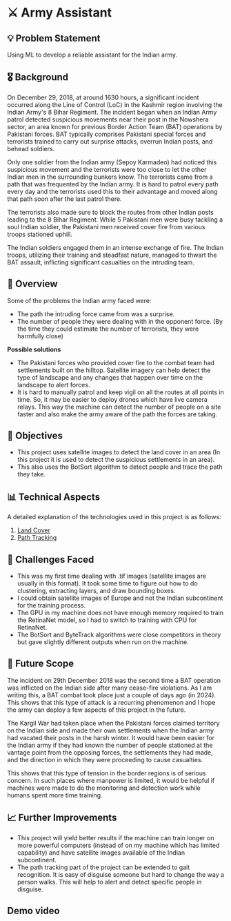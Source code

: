 # ⚔️ Army Assistant

## 💡 Problem Statement

Using ML to develop a reliable assistant for the Indian army.

## 🎖 Background

On December 29, 2018, at around 1630 hours, a significant incident occurred along the Line of Control (LoC) in the Kashmir region involving the Indian Army's 8 Bihar Regiment. The incident began when an Indian Army patrol detected suspicious movements near their post in the Nowshera sector, an area known for previous Border Action Team (BAT) operations by Pakistani forces. BAT typically comprises Pakistani special forces and terrorists trained to carry out surprise attacks, overrun Indian posts, and behead soldiers. 

Only one soldier from the Indian army (Sepoy Karmadeo) had noticed this suspicious movement and the terrorists were too close to let the other Indian men in the surrounding bunkers know. The terrorists came from a path that was frequented by the Indian army. It is hard to patrol every path every day and the terrorists used this to their advantage and moved along that path soon after the last patrol there.

The terrorists also made sure to block the routes from other Indian posts leading to the 8 Bihar Regiment. While 5 Pakistani men were busy tackling a soul Indian soldier, the Pakistani men received cover fire from various troops stationed uphill.

The Indian soldiers engaged them in an intense exchange of fire. The Indian troops, utilizing their training and steadfast nature, managed to thwart the BAT assault, inflicting significant casualties on the intruding team.

## 🔎 Overview

Some of the problems the Indian army faced were:
- The path the intruding force came from was a surprise.
- The number of people they were dealing with in the opponent force. (By the time they could estimate the number of terrorists, they were harmfully close)

**Possible solutions**
-  The Pakistani forces who provided cover fire to the combat team had settlements built on the hilltop. Satellite imagery can help detect the type of landscape and any changes that happen over time on the landscape to alert forces.
- It is hard to manually patrol and keep vigil on all the routes at all points in time. So, it may be easier to deploy drones which have live camera relays. This way the machine can detect the number of people on a site faster and also make the army aware of the path the forces are taking.

## 📌 Objectives

- This project uses satellite images to detect the land cover in an area (In this project it is used to detect the suspicious settlements in an area). 
- This also uses the BotSort algorithm to detect people and trace the path they take.

## 📊 Technical Aspects
A detailed explanation of the technologies used in this project is as follows:
1. [Land Cover](https://github.com/ArismitaM/Zense-Project/blob/main/LandCover.md)
2. [Path Tracking](https://github.com/ArismitaM/Zense-Project/blob/main/PathTrack.md) 

## 📝 Challenges Faced
- This was my first time dealing with .tif images (satellite images are usually in this format). It took some time to figure out how to do clustering, extracting layers, and draw bounding boxes.
- I could obtain satellite images of Europe and not the Indian subcontinent for the training process.  
- The GPU in my machine does not have enough memory required to train the RetinaNet model, so I had to switch to training with CPU for RetinaNet.
- The BotSort and ByteTrack algorithms were close competitors in theory but gave slightly different outputs when run on the machine.

## 🚀 Future Scope
The incident on 29th December 2018 was the second time a BAT operation was inflicted on the Indian side after many cease-fire violations. As I am writing this, a BAT combat took place just a couple of days ago (in 2024). This shows that this type of attack is a recurring phenomenon and I hope the army can deploy a few aspects of this project in the future.

The Kargil War had taken place when the Pakistani forces claimed territory on the Indian side and made their own settlements when the Indian army had vacated their posts in the harsh winter. It would have been easier for the Indian army if they had known the number of people stationed at the vantage point from the opposing forces, the settlements they had made, and the direction in which they were proceeding to cause casualties.

This shows that this type of tension in the border regions is of serious concern. In such places where manpower is limited, it would be helpful if machines were made to do the monitoring and detection work while humans spent more time training.

## 📈 Further Improvements
- This project will yield better results if the machine can train longer on more powerful computers (instead of on my machine which has limited capability) and have satellite images available of the Indian subcontinent.
- The path tracking part of the project can be extended to gait recognition. It is easy of disguise someone but hard to change the way a person walks. This will help to alert and detect specific people in disguise. 

## Demo video
